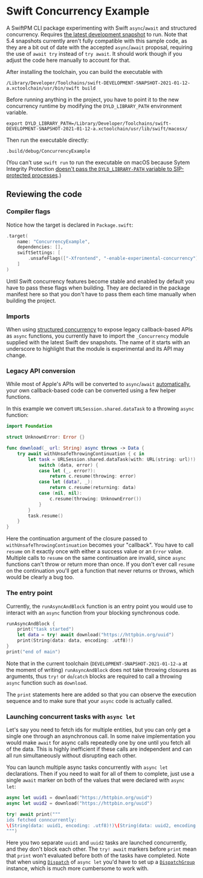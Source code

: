 # Swift Concurrency Example

A SwiftPM CLI package experimenting with Swift `async`/`await` and structured concurrency.
Requires [the latest development snapshot](https://swift.org/download/#snapshots) to run.
Note that 5.4 snapshots currently aren't fully compatible with this sample code, as they are a bit
out of date with the accepted `async`/`await` proposal, requiring the use of `await try` instead of `try await`.
It should work though if you adjust the code here manually to account for that.

After installing the toolchain, you can build the executable with

```shell
/Library/Developer/Toolchains/swift-DEVELOPMENT-SNAPSHOT-2021-01-12-a.xctoolchain/usr/bin/swift build
```

Before running anything in the project, you have to point it to the
new concurrency runtime by modifying the `DYLD_LIBRARY_PATH` environment variable.

```shell
export DYLD_LIBRARY_PATH=/Library/Developer/Toolchains/swift-DEVELOPMENT-SNAPSHOT-2021-01-12-a.xctoolchain/usr/lib/swift/macosx/
```

Then run the executable directly:

```shell
.build/debug/ConcurrencyExample
```

(You can't use `swift run` to run the executable on macOS because Sytem Integrity Protection [doesn't pass the `DYLD_LIBRARY-PATH` variable to SIP-protected processes](https://developer.apple.com/library/archive/documentation/Security/Conceptual/System_Integrity_Protection_Guide/RuntimeProtections/RuntimeProtections.html).)

## Reviewing the code

### Compiler flags

Notice how the target is declared in `Package.swift`:

```swift
.target(
    name: "ConcurrencyExample",
    dependencies: [],
    swiftSettings: [
        .unsafeFlags(["-Xfrontend", "-enable-experimental-concurrency"]),
    ]
)
```

Until Swift concurrency features become stable and enabled by default you have to pass these flags
when building. They are declared in the package manifest here so that you don't have to pass them
each time manually when building the project.

### Imports

When using [structured concurrency](https://forums.swift.org/t/pitch-2-structured-concurrency/43452)
to expose legacy callback-based APIs as `async` functions, you currently have to import the
`_Concurrency` module supplied with the latest Swift dev snapshots. The name of it starts with an
underscore to highlight that the module is experimental and its API may change.

### Legacy API conversion

While most of Apple's APIs will be converted to `async`/`await` [automatically](https://github.com/apple/swift-evolution/blob/main/proposals/0297-concurrency-objc.md), your own callback-based code can be converted using a few
helper functions.

In this example we convert `URLSession.shared.dataTask` to a throwing `async` function:

```swift
import Foundation

struct UnknownError: Error {}

func download(_ url: String) async throws -> Data {
    try await withUnsafeThrowingContinuation { c in
        let task = URLSession.shared.dataTask(with: URL(string: url)!) { data, _, error in
            switch (data, error) {
            case let (_, error?):
                return c.resume(throwing: error)
            case let (data?, _):
                return c.resume(returning: data)
            case (nil, nil):
                c.resume(throwing: UnknownError())
            }
        }
        task.resume()
    }
}
```

Here the continuation argument of the closure passed to `withUnsafeThrowingContinuation` becomes
your "callback". You have to call `resume` on it exactly once with either a success value or an
`Error` value. Multiple calls to `resume` on the same continuation are invalid, since
`async` functions can't throw or return more than once. If you don't ever call `resume` on the
continuation you'll get a function that never returns or throws, which would be clearly a bug too.

### The entry point

Currently, the `runAsyncAndBlock` function is an entry point you would use to interact with an
`async` function from your blocking synchronous code. 

```swift
runAsyncAndBlock {
    print("task started")
    let data = try! await download("https://httpbin.org/uuid")
    print(String(data: data, encoding: .utf8)!)
}
print("end of main")
```

Note that in the current toolchain (`DEVELOPMENT-SNAPSHOT-2021-01-12-a` at the moment of writing)
`runAsyncAndBlock` does not take throwing closures as arguments, thus `try!` or `do`/`catch` blocks
are required to call a throwing `async` function such as `download`.

The `print` statements here are added so that you can observe the execution sequence and to make sure
that your `async` code is actually called.

### Launching concurrent tasks with `async let`

Let's say you need to fetch ids for multiple entities, but you can only get a single one through
an asynchronous call. In some naive implementation you would make `await` for async calls repeatedly
one by one until you fetch all of the data. This is highly inefficient if these calls are independent
and can all run simultaneously without disrupting each other.

You can launch multiple async tasks concurrently with `async let` declarations. Then if you need to
wait for all of them to complete, just use a single `await` marker on both of the values that
were declared with `async let`:

```swift
async let uuid1 = download("https://httpbin.org/uuid")
async let uuid2 = download("https://httpbin.org/uuid")

try! await print("""
ids fetched conncurrently:
\(String(data: uuid1, encoding: .utf8)!)\(String(data: uuid2, encoding: .utf8)!)
""")
```

Here you two separate `uuid1` and `uuid2` tasks are launched concurrently, and they don't block each
other. The `try! await` markers before `print` mean that `print` won't evaluated before both of
the tasks have completed. Note that when using [`Dispatch`](https://developer.apple.com/documentation/dispatch)
of `async let` you'd have to set up a [`DispatchGroup`](https://developer.apple.com/documentation/dispatch/dispatchgroup)
instance, which is much more cumbersome to work with.
